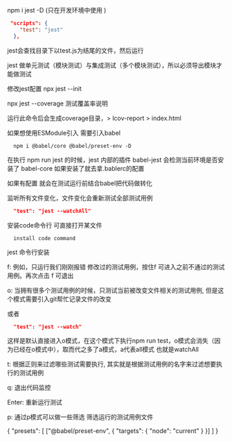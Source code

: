 npm i jest -D (只在开发环境中使用 )

```json
 "scripts": {
    "test": "jest"
  },
```

jest会查找目录下以test.js为结尾的文件，然后运行

jest 做单元测试（模块测试）与集成测试（多个模块测试），所以必须导出模块才能做测试

修改jest配置
npx jest --init 

npx jest --coverage 测试覆盖率说明

运行此命令后会生成coverage目录，> lcov-report > index.html

如果想使用ESModule引入 需要引入babel
```
  npm i @babel/core @babel/preset-env -D
```

在执行 npm run jest 的时候，jest 内部的插件 babel-jest 会检测当前环境是否安装了 babel-core 如果安装了就去拿.bablerc的配置

如果有配置 就会在测试运行前结合babel把代码做转化


监听所有文件变化，文件变化会重新测试全部测试用例
```json
  "test": "jest --watchAll"
```

安装code命令行 可直接打开某文件

```
  install code command
```

jest 命令行安装

f: 例如，只运行我们刚刚报错 修改过的测试用例，按住f 可进入之前不通过的测试用例。再次点击 f 可退出

o: 当拥有很多个测试用例的时候，只测试当前被改变文件相关的测试用例, 但是这个模式需要引入git帮忙记录文件的改变

或者

```json
  "test": "jest --watch"
```

这样是默认直接进入o模式，在这个模式下执行npm run test，o模式会消失（因为已经在o模式中），取而代之多了a模式，a代表all模式 也就是watchAll

t: 根据正则来过滤哪些测试需要执行, 其实就是根据测试用例的名字来过滤想要执行的测试用例

q: 退出代码监控

Enter: 重新运行测试

p: 通过p模式可以做一些筛选 筛选运行的测试用例文件

{
  "presets": [
    ["@babel/preset-env", {
        "targets": {
          "node": "current"
        }
    }]
  ]
}